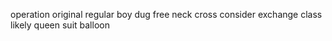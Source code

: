 operation original regular boy dug free neck cross consider exchange class likely queen suit balloon